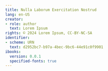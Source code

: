 ```yaml
---
title: Nulla Laborum Exercitation Nostrud
lang: en-US
creator:
- role: author
  text: Lorem Ipsum
rights: © 2024 Lorem Ipsum, CC-BY-NC-SA
identifier:
- scheme: URN
  text: d2952bc7-b97a-4bec-9bc6-44e91c0f9901
ibooks:
  version: 0.0.1
  specified-fonts: true
---
```

